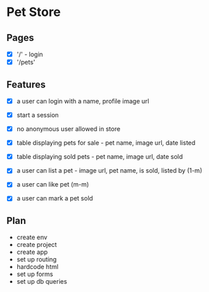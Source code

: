 # Pet Store

## Pages

- [x] '/' - login
- [x] '/pets'

## Features

- [x] a user can login with a name, profile image url
- [x] start a session
- [x] no anonymous user allowed in store

- [x] table displaying pets for sale - pet name, image url, date listed
- [x] table displaying sold pets - pet name, image url, date sold

- [x] a user can list a pet - image url, pet name, is sold, listed by (1-m)
- [x] a user can like pet (m-m)
- [x] a user can mark a pet sold

## Plan

- create env
- create project
- create app
- set up routing
- hardcode html
- set up forms
- set up db queries
